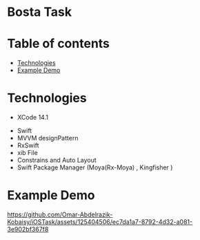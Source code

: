 # Bosta Task
# Table of contents
* [Technologies](#technologies)
* [Example Demo](#example-demo)


# Technologies
* XCode 14.1
- Swift
- MVVM designPattern
- RxSwift
-  xib File 
- Constrains and Auto Layout
- Swift Package Manager  (Moya(Rx-Moya) , Kingfisher )

# Example Demo



https://github.com/Omar-Abdelrazik-Kobaisy/iOSTask/assets/125404506/ec7da1a7-8792-4d32-a081-3e902bf367f8





